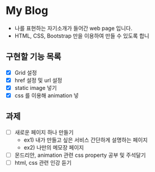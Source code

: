 # My Blog
- 나를 표현하는 자기소개가 들어간 web page 입니다.
- HTML, CSS, Bootstrap 만을 이용하여 만들 수 있도록 합니

## 구현할 기능 목록
- [x] Grid 설정 
- [x] href 설정 및 url 설정
- [x] static image 넣기
- [x] css 를 이용해 animation 넣

## 과제
- [ ] 새로운 페이지 하나 만들기
  - ex1) 내가 만들고 싶은 서비스 간단하게 설명하는 페이지
  - ex2) 나만의 메모장 페이지  
- [ ] 몬드리안, animation 관련 css property 공부 및 주석달기
- [ ] html, css 관련 인강 듣기 